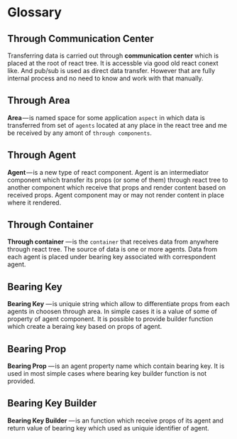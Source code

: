 # Glossary


## Through Communication Center

Transferring data is carried out through **communication center** which is placed
at the root of react tree. It is accessble via good old react conext like. And
pub/sub is used as direct data transfer. However that are fully internal
process and no need to know and work with that manually.


## Through Area

**Area** — is named space for some application `aspect` in which data is
transferred from set of `agents` located at any place in the react tree
and me be received by any amont of `through components`.


## Through Agent

**Agent** — is a new type of react component. Agent is an intermediator
component which transfer its props (or some of them) through react tree to
another component which receive that props and render content based on received
props. Agent component may or may not render content in place where it rendered.


## Through Container

**Through container** — is the `container` that receives data from anywhere
through react tree. The source of data is one or more agents. Data from each
agent is placed under bearing key associated with correspondent agent.


## Bearing Key

**Bearing Key** — is uniquie string which allow to differentiate props from
each agents in choosen through area. In simple cases it is a value of some
of property of agent component. It is possible to provide builder function
which create a beraing key based on props of agent.


## Bearing Prop

**Bearing Prop** — is an agent property name which contain bearing key. It is
used in most simple cases where bearing key builder function is not provided.


## Bearing Key Builder

**Bearing Key Builder** — is an function which receive props of its agent and
return value of bearing key which used as uniquie identifier of agent.